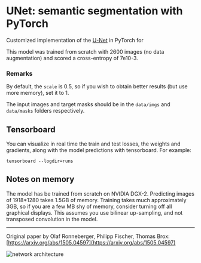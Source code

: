 # UNet: semantic segmentation with PyTorch

Customized implementation of the [U-Net](https://arxiv.org/abs/1505.04597) in PyTorch for 

This model was trained from scratch with 2600 images (no data augmentation) and scored a cross-entropy of 7e10-3.

### Remarks

By default, the `scale` is 0.5, so if you wish to obtain better results (but use more memory), set it to 1.

The input images and target masks should be in the `data/imgs` and `data/masks` folders respectively.

## Tensorboard
You can visualize in real time the train and test losses, the weights and gradients, along with the model predictions with tensorboard. For example:

`tensorboard --logdir=runs`

## Notes on memory

The model has be trained from scratch on NVIDIA DGX-2.
Predicting images of 1918*1280 takes 1.5GB of memory.
Training takes much approximately 3GB, so if you are a few MB shy of memory, consider turning off all graphical displays.
This assumes you use bilinear up-sampling, and not transposed convolution in the model.

---

Original paper by Olaf Ronneberger, Philipp Fischer, Thomas Brox: [https://arxiv.org/abs/1505.04597](https://arxiv.org/abs/1505.04597)

![network architecture](https://i.imgur.com/jeDVpqF.png)
